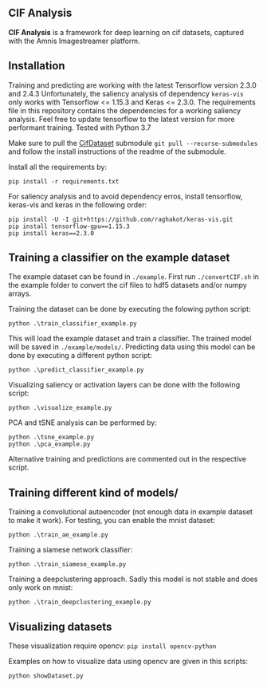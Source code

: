 ## CIF Analysis
**CIF Analysis** is a framework for deep learning on cif datasets, captured with the Amnis Imagestreamer platform.

## Installation
Training and predicting are working with the latest Tensorflow version 2.3.0 and 2.4.3
Unfortunately, the saliency analysis of dependency `keras-vis` only works with Tensorflow <= 1.15.3 and Keras <= 2.3.0.
The requirements file in this repository contains the dependencies for a working saliency analysis. Feel free to update tensorflow to the latest version for more performant training.
Tested with Python 3.7


Make sure to pull the [CifDataset](https://github.com/nmichiels/cifDataset) submodule `git pull --recurse-submodules` and follow the install instructions of the readme of the submodule.

Install all the requirements by:
```
pip install -r requirements.txt
```


For saliency analysis and to avoid dependency erros, install tensorflow, keras-vis and keras in the following order:
```
pip install -U -I git+https://github.com/raghakot/keras-vis.git
pip install tensorflow-gpu==1.15.3
pip install keras==2.3.0
```


## Training a classifier on the example dataset
The example dataset can be found in `./example`.
First run `./convertCIF.sh` in the example folder to convert the cif files to hdf5 datasets and/or numpy arrays.

Training the dataset can be done by executing the folowing python script:
```
python .\train_classifier_example.py
```
This will load the example dataset and train a classifier. The trained model will be saved in `./example/models/`.
Predicting data using this model can be done by executing a different python script:
```
python .\predict_classifier_example.py
```
Visualizing saliency or activation layers can be done with the following script:
```
python .\visualize_example.py
```

PCA and tSNE analysis can be performed by:
```
python .\tsne_example.py
python .\pca_example.py
```


Alternative training and predictions are commented out in the respective script.


## Training different kind of models/
Training a convolutional autoencoder (not enough data in example dataset to make it work). For testing, you can enable the mnist dataset:
```
python .\train_ae_example.py
```

Training a siamese network classifier:
```
python .\train_siamese_example.py
```

Training a deepclustering approach. Sadly this model is not stable and does only work on mnist:
```
python .\train_deepclustering_example.py
```

## Visualizing datasets
These visualization require opencv: `pip install opencv-python`

Examples on how to visualize data using opencv are given in this scripts:
```
python showDataset.py
```
